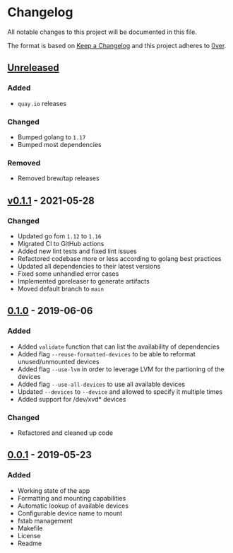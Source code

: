 # Changelog

All notable changes to this project will be documented in this file.

The format is based on [Keep a Changelog](http://keepachangelog.com/en/1.0.0/)
and this project adheres to [0ver](https://0ver.org).

## [Unreleased]

### Added

- `quay.io` releases
  
### Changed

- Bumped golang to `1.17`
- Bumped most dependencies

### Removed

- Removed brew/tap releases

## [v0.1.1] - 2021-05-28

### Changed

- Updated go fom `1.12` to `1.16`
- Migrated CI to GitHub actions
- Added new lint tests and fixed lint issues
- Refactored codebase more or less according to golang best practices
- Updated all dependencies to their latest versions
- Fixed some unhandled error cases
- Implemented goreleaser to generate artifacts
- Moved default branch to `main`

## [0.1.0] - 2019-06-06

### Added

- Added `validate` function that can list the availability of dependencies
- Added flag `--reuse-formatted-devices` to be able to reformat unused/unmounted devices
- Added flag `--use-lvm` in order to leverage LVM for the partioning of the devices
- Added flag `--use-all-devices` to use all available devices
- Updated `--devices` to `--device` and allowed to specify it multiple times
- Added support for /dev/xvd* devices

### Changed

- Refactored and cleaned up code

## [0.0.1] - 2019-05-23

### Added

- Working state of the app
- Formatting and mounting capabilities
- Automatic lookup of available devices
- Configurable device name to mount
- fstab management
- Makefile
- License
- Readme

[Unreleased]: https://github.com/mvisonneau/automount/compare/v0.1.1...HEAD
[v0.1.1]: https://github.com/mvisonneau/automount/tree/v0.1.1
[0.1.0]: https://github.com/mvisonneau/automount/tree/0.1.0
[0.0.1]: https://github.com/mvisonneau/automount/tree/0.0.1
